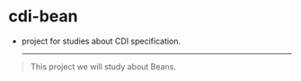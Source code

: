 cdi-bean
========

  * project for studies about CDI specification.
  
      -----------------------------------------
   >  This project we will study about Beans.
      
  
